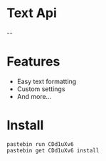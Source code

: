# Text Api
--

# Features
* Easy text formatting
* Custom settings
* And more...

# Install
```
pastebin run CDd1uXv6
pastebin get CDd1uXv6 install
```
